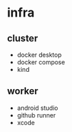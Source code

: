 # infra

## cluster

- docker desktop
- docker compose
- kind

## worker

- android studio
- github runner
- xcode
